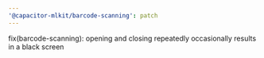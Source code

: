 ```yaml
---
'@capacitor-mlkit/barcode-scanning': patch
---
```


fix(barcode-scanning): opening and closing repeatedly occasionally results in a black screen
